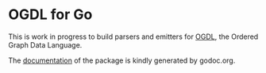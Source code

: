 OGDL for Go
===========

This is work in progress to build parsers and emitters for [OGDL](http://ogdl.org), the Ordered Graph Data Language.

The [documentation](http://godoc.org/github.com/rveen/ogdl) of the package is kindly generated by godoc.org.
